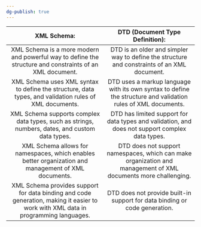 ```yaml
---
dg-publish: true
---
```

|                                                           **XML Schema:**                                                          	|                                       **DTD (Document Type Definition):**                                      	|
|:----------------------------------------------------------------------------------------------------------------------------------:	|:--------------------------------------------------------------------------------------------------------------:	|
| XML Schema is a more modern and powerful way to define the structure and constraints of an XML document.                           	| DTD is an older and simpler way to define the structure and constraints of an XML document.                    	|
| XML Schema uses XML syntax to define the structure, data types, and validation rules of XML documents.                             	| DTD uses a markup language with its own syntax to define the structure and validation rules of XML documents.  	|
| XML Schema supports complex data types, such as strings, numbers, dates, and custom data types.                                    	| DTD has limited support for data types and validation, and does not support complex data types.                	|
| XML Schema allows for namespaces, which enables better organization and management of XML documents.                               	| DTD does not support namespaces, which can make organization and management of XML documents more challenging. 	|
| XML Schema provides support for data binding and code generation, making it easier to work with XML data in programming languages. 	| DTD does not provide built-in support for data binding or code generation.                                     	|
